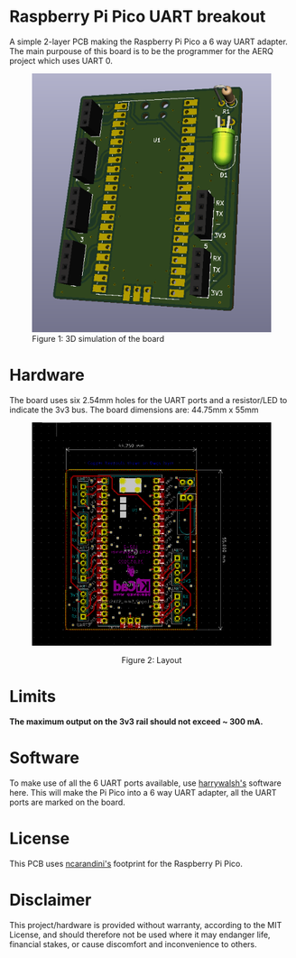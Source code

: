 # Raspberry Pi Pico UART breakout
 A simple 2-layer PCB making the Raspberry Pi Pico a 6 way UART adapter.
 The main purpouse of this board is to be the programmer for the AERQ project which uses UART 0.
<figure>
<img src="Images/3DSimulation.PNG" width="600px">
<figcaption>Figure 1: 3D simulation of the board</figcaption>
</figure>

# Hardware
The board uses six 2.54mm holes for the UART ports and a resistor/LED to indicate the 3v3 bus. 
The board dimensions are: 44.75mm x 55mm 
<figure>
<p align="center">
<img src="Images/Layout.PNG" width="600px">
<figcaption align = "center">Figure 2: Layout</figcaption>
</p>
</figure>


# Limits
<b>The maximum output on the 3v3 rail should not exceed ~ 300 mA.</b>

# Software
To make use of all the 6 UART ports available, use [harrywalsh's](https://github.com/ncarandini/KiCad-RP-Pico) software here.
This will make the Pi Pico into a 6 way UART adapter, all the UART ports are marked on the board.


# License
This PCB uses [ncarandini's](https://github.com/ncarandini/KiCad-RP-Pico) footprint for the Raspberry Pi Pico.

# Disclaimer
This project/hardware is provided without warranty, according to the MIT License, and should therefore not be used where it may endanger life, financial stakes, or cause discomfort and inconvenience to others.
